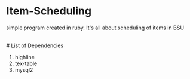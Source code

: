 # Item-Scheduling
simple program created in ruby. It's all about scheduling of items in BSU

<br/>
# List of Dependencies

1. highline
2. tex-table
3. mysql2
